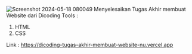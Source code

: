 ![Screenshot 2024-05-18 080049](https://github.com/reyvaldoshivapramudya/dicoding-tugas-akhir-membuat-website/assets/106213143/5a92f5e5-0334-4512-893c-cd86468b082e)
Menyelesaikan Tugas Akhir membuat Website dari Dicoding
Tools :
1. HTML
2. CSS

Link : https://dicoding-tugas-akhir-membuat-website-nu.vercel.app
